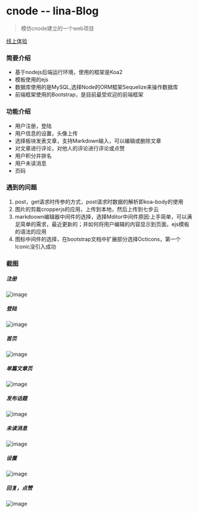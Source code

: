  
# cnode -- lina-Blog
> 模仿cnode建立的一个web项目

[线上体验](https://lina-blog.herokuapp.com/)

### 简要介绍
- 基于nodejs后端运行环境，使用的框架是Koa2
- 模板使用的ejs
- 数据库使用的是MySQL,选择Node的ORM框架Sequelize来操作数据库
- 前端框架使用的Bootstrap，是目前最受欢迎的前端框架

### 功能介绍
- 用户注册，登陆
- 用户信息的设置，头像上传
- 选择板块发表文章，支持Markdown输入，可以编辑或删除文章
- 对文章进行评论，对他人的评论进行评论或点赞
- 用户积分并排名
- 用户未读消息
- 页码
### 遇到的问题
1. post，get请求时传参的方式，post请求时数据的解析即koa-body的使用
2. 图片的剪裁cropperjs的应用，上传到本地，然后上传到七步云
3. markdoown编辑器中间件的选择，选择Mditor中间件原因:上手简单，可以满足简单的需求，最近更新的；并如何将用户编辑的内容显示到页面，ejs模板的语法的应用
4. 图标中间件的选择，在bootstrap文档中扩展部分选择Octicons，第一个Iconic没引入成功
### 截图
##### 注册
![image](https://s1.ax1x.com/2017/12/20/XhK2R.png)
##### 登陆
![image](https://s1.ax1x.com/2017/12/20/XhMx1.png)
##### 首页
![image](https://s1.ax1x.com/2017/12/20/Xh3qK.png)
##### 单篇文章页
![image](https://s1.ax1x.com/2017/12/20/XhJaD.png)
##### 发布话题
![image](https://s1.ax1x.com/2017/12/20/XhUGd.png)
##### 未读消息
![image](https://s1.ax1x.com/2017/12/20/XhaRA.png)
##### 设置
![image](https://s1.ax1x.com/2017/12/20/XhdxI.png)
##### 回复，点赞
![image](https://s1.ax1x.com/2017/12/20/Xhbi4.png) 
